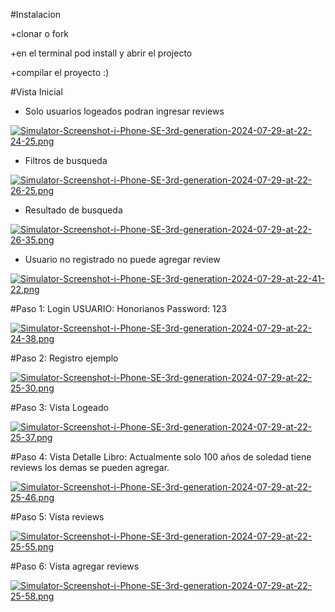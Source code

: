 #Instalacion

+clonar o fork

+en el terminal pod install y abrir el projecto

+compilar el proyecto :)



#Vista Inicial
+ Solo usuarios logeados podran ingresar reviews


[![Simulator-Screenshot-i-Phone-SE-3rd-generation-2024-07-29-at-22-24-25.png](https://i.postimg.cc/3wQx9SdF/Simulator-Screenshot-i-Phone-SE-3rd-generation-2024-07-29-at-22-24-25.png)](https://postimg.cc/68zKphV8)

+ Filtros de busqueda 

[![Simulator-Screenshot-i-Phone-SE-3rd-generation-2024-07-29-at-22-26-25.png](https://i.postimg.cc/5NZ4N7qW/Simulator-Screenshot-i-Phone-SE-3rd-generation-2024-07-29-at-22-26-25.png)](https://postimg.cc/yky4LTbL)

+ Resultado de busqueda

[![Simulator-Screenshot-i-Phone-SE-3rd-generation-2024-07-29-at-22-26-35.png](https://i.postimg.cc/JzZ1yNPD/Simulator-Screenshot-i-Phone-SE-3rd-generation-2024-07-29-at-22-26-35.png)](https://postimg.cc/75Pvd2vw)

+ Usuario no registrado no puede agregar review

[![Simulator-Screenshot-i-Phone-SE-3rd-generation-2024-07-29-at-22-41-22.png](https://i.postimg.cc/xCH3JTc3/Simulator-Screenshot-i-Phone-SE-3rd-generation-2024-07-29-at-22-41-22.png)](https://postimg.cc/mzLHK43P)



#Paso 1: 
Login
USUARIO: Honorianos
Password: 123

[![Simulator-Screenshot-i-Phone-SE-3rd-generation-2024-07-29-at-22-24-38.png](https://i.postimg.cc/KY7vWPTS/Simulator-Screenshot-i-Phone-SE-3rd-generation-2024-07-29-at-22-24-38.png)](https://postimg.cc/t1TjZVD2)

#Paso 2:
Registro ejemplo

[![Simulator-Screenshot-i-Phone-SE-3rd-generation-2024-07-29-at-22-25-30.png](https://i.postimg.cc/FR9sXYbf/Simulator-Screenshot-i-Phone-SE-3rd-generation-2024-07-29-at-22-25-30.png)](https://postimg.cc/cKbNQ4bZ)


#Paso 3:
Vista Logeado

[![Simulator-Screenshot-i-Phone-SE-3rd-generation-2024-07-29-at-22-25-37.png](https://i.postimg.cc/BbbStRV4/Simulator-Screenshot-i-Phone-SE-3rd-generation-2024-07-29-at-22-25-37.png)](https://postimg.cc/V0yQVZwV)

#Paso 4:
Vista Detalle Libro: Actualmente solo 100 años de soledad tiene reviews los demas se pueden agregar.

[![Simulator-Screenshot-i-Phone-SE-3rd-generation-2024-07-29-at-22-25-46.png](https://i.postimg.cc/rFdyTX49/Simulator-Screenshot-i-Phone-SE-3rd-generation-2024-07-29-at-22-25-46.png)](https://postimg.cc/MvSJ0Ldc)

#Paso 5:
Vista reviews

[![Simulator-Screenshot-i-Phone-SE-3rd-generation-2024-07-29-at-22-25-55.png](https://i.postimg.cc/SRPy9VB8/Simulator-Screenshot-i-Phone-SE-3rd-generation-2024-07-29-at-22-25-55.png)](https://postimg.cc/JHbVV344)


#Paso 6:
Vista agregar reviews

[![Simulator-Screenshot-i-Phone-SE-3rd-generation-2024-07-29-at-22-25-58.png](https://i.postimg.cc/J7Y7S4sn/Simulator-Screenshot-i-Phone-SE-3rd-generation-2024-07-29-at-22-25-58.png)](https://postimg.cc/6TRNvKLJ)






